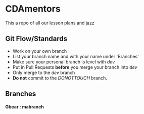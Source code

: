 # CDAmentors
This a repo of all our lesson plans and jazz

## Git Flow/Standards
  * Work on your own branch
  * List your branch name and with your name under 'Branches'
  * Make sure your personal branch is level with _dev_ 
  * Put in Pull Requests **before** you merge your branch into _dev_ 
  * Only merge to the _dev_ branch
  * **Do not** commit to the _DONOTTOUCH_ branch. 

## Branches
  #### Gbear : mabranch


